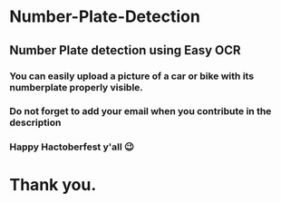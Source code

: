 # Number-Plate-Detection
## Number Plate detection using Easy OCR

### You can easily upload a picture of a car or bike with its numberplate properly visible.

### Do not forget to add your email when you contribute in the description

### Happy Hactoberfest y'all 😉

# Thank you.
